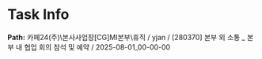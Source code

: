 # Task Info

**Path:** 카페24(주)\본사사업장\[CG]MI본부\휴직 / yjan / [280370] 본부 외 소통 _ 본부 내 협업 회의 참석 및 예약 / 2025-08-01_00-00-00

